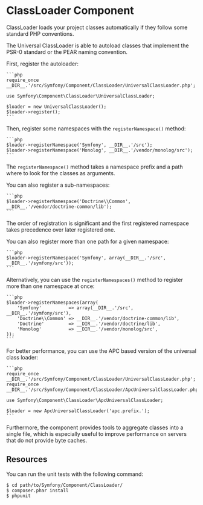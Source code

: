 ClassLoader Component
=====================

ClassLoader loads your project classes automatically if they follow some
standard PHP conventions.

The Universal ClassLoader is able to autoload classes that implement the PSR-0
standard or the PEAR naming convention.

First, register the autoloader:

    ```php
    require_once __DIR__.'/src/Symfony/Component/ClassLoader/UniversalClassLoader.php';

    use Symfony\Component\ClassLoader\UniversalClassLoader;

    $loader = new UniversalClassLoader();
    $loader->register();
    ```

Then, register some namespaces with the `registerNamespace()` method:

    ```php
    $loader->registerNamespace('Symfony', __DIR__.'/src');
    $loader->registerNamespace('Monolog', __DIR__.'/vendor/monolog/src');
    ```

The `registerNamespace()` method takes a namespace prefix and a path where to
look for the classes as arguments.

You can also register a sub-namespaces:

    ```php
    $loader->registerNamespace('Doctrine\\Common', __DIR__.'/vendor/doctrine-common/lib');
    ```

The order of registration is significant and the first registered namespace
takes precedence over later registered one.

You can also register more than one path for a given namespace:

    ```php
    $loader->registerNamespace('Symfony', array(__DIR__.'/src', __DIR__.'/symfony/src'));
    ```

Alternatively, you can use the `registerNamespaces()` method to register more
than one namespace at once:

    ```php
    $loader->registerNamespaces(array(
        'Symfony'          => array(__DIR__.'/src', __DIR__.'/symfony/src'),
        'Doctrine\\Common' => __DIR__.'/vendor/doctrine-common/lib',
        'Doctrine'         => __DIR__.'/vendor/doctrine/lib',
        'Monolog'          => __DIR__.'/vendor/monolog/src',
    ));
    ```

For better performance, you can use the APC based version of the universal
class loader:

    ```php
    require_once __DIR__.'/src/Symfony/Component/ClassLoader/UniversalClassLoader.php';
    require_once __DIR__.'/src/Symfony/Component/ClassLoader/ApcUniversalClassLoader.php';

    use Symfony\Component\ClassLoader\ApcUniversalClassLoader;

    $loader = new ApcUniversalClassLoader('apc.prefix.');
    ```

Furthermore, the component provides tools to aggregate classes into a single
file, which is especially useful to improve performance on servers that do not
provide byte caches.

Resources
---------

You can run the unit tests with the following command:

    $ cd path/to/Symfony/Component/ClassLoader/
    $ composer.phar install
    $ phpunit

